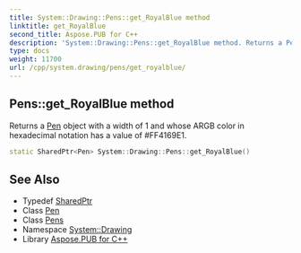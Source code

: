 ```yaml
---
title: System::Drawing::Pens::get_RoyalBlue method
linktitle: get_RoyalBlue
second_title: Aspose.PUB for C++
description: 'System::Drawing::Pens::get_RoyalBlue method. Returns a Pen object with a width of 1 and whose ARGB color in hexadecimal notation has a value of #FF4169E1 in C++.'
type: docs
weight: 11700
url: /cpp/system.drawing/pens/get_royalblue/
---
```

## Pens::get_RoyalBlue method


Returns a [Pen](../../pen/) object with a width of 1 and whose ARGB color in hexadecimal notation has a value of #FF4169E1.

```cpp
static SharedPtr<Pen> System::Drawing::Pens::get_RoyalBlue()
```

## See Also

* Typedef [SharedPtr](../../../system/sharedptr/)
* Class [Pen](../../pen/)
* Class [Pens](../)
* Namespace [System::Drawing](../../)
* Library [Aspose.PUB for C++](../../../)
